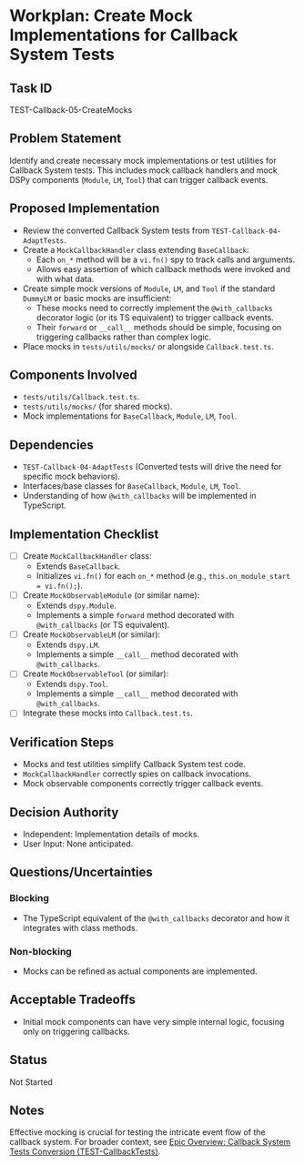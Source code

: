 # Workplan: Create Mock Implementations for Callback System Tests

## Task ID
TEST-Callback-05-CreateMocks

## Problem Statement
Identify and create necessary mock implementations or test utilities for Callback System tests. This includes mock callback handlers and mock DSPy components (`Module`, `LM`, `Tool`) that can trigger callback events.

## Proposed Implementation
- Review the converted Callback System tests from `TEST-Callback-04-AdaptTests`.
- Create a `MockCallbackHandler` class extending `BaseCallback`:
    - Each `on_*` method will be a `vi.fn()` spy to track calls and arguments.
    - Allows easy assertion of which callback methods were invoked and with what data.
- Create simple mock versions of `Module`, `LM`, and `Tool` if the standard `DummyLM` or basic mocks are insufficient:
    - These mocks need to correctly implement the `@with_callbacks` decorator logic (or its TS equivalent) to trigger callback events.
    - Their `forward` or `__call__` methods should be simple, focusing on triggering callbacks rather than complex logic.
- Place mocks in `tests/utils/mocks/` or alongside `Callback.test.ts`.

## Components Involved
- `tests/utils/Callback.test.ts`.
- `tests/utils/mocks/` (for shared mocks).
- Mock implementations for `BaseCallback`, `Module`, `LM`, `Tool`.

## Dependencies
- `TEST-Callback-04-AdaptTests` (Converted tests will drive the need for specific mock behaviors).
- Interfaces/base classes for `BaseCallback`, `Module`, `LM`, `Tool`.
- Understanding of how `@with_callbacks` will be implemented in TypeScript.

## Implementation Checklist
- [ ] Create `MockCallbackHandler` class:
    - Extends `BaseCallback`.
    - Initializes `vi.fn()` for each `on_*` method (e.g., `this.on_module_start = vi.fn();`).
- [ ] Create `MockObservableModule` (or similar name):
    - Extends `dspy.Module`.
    - Implements a simple `forward` method decorated with `@with_callbacks` (or TS equivalent).
- [ ] Create `MockObservableLM` (or similar):
    - Extends `dspy.LM`.
    - Implements a simple `__call__` method decorated with `@with_callbacks`.
- [ ] Create `MockObservableTool` (or similar):
    - Extends `dspy.Tool`.
    - Implements a simple `__call__` method decorated with `@with_callbacks`.
- [ ] Integrate these mocks into `Callback.test.ts`.

## Verification Steps
- Mocks and test utilities simplify Callback System test code.
- `MockCallbackHandler` correctly spies on callback invocations.
- Mock observable components correctly trigger callback events.

## Decision Authority
- Independent: Implementation details of mocks.
- User Input: None anticipated.

## Questions/Uncertainties
### Blocking
- The TypeScript equivalent of the `@with_callbacks` decorator and how it integrates with class methods.

### Non-blocking
- Mocks can be refined as actual components are implemented.

## Acceptable Tradeoffs
- Initial mock components can have very simple internal logic, focusing only on triggering callbacks.

## Status
Not Started

## Notes
Effective mocking is crucial for testing the intricate event flow of the callback system.
For broader context, see [Epic Overview: Callback System Tests Conversion (TEST-CallbackTests)](../../docs/planning/workplans/TEST-CallbackTests.md).
